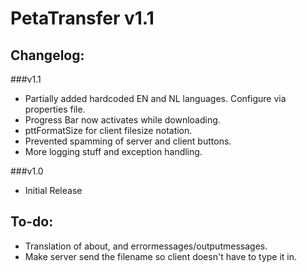 # PetaTransfer v1.1
## Changelog:
###v1.1  

- Partially added hardcoded EN and NL languages. Configure via properties file.
- Progress Bar now activates while downloading.
- pttFormatSize for client filesize notation.
- Prevented spamming of server and client buttons.
- More logging stuff and exception handling.  

###v1.0  

- Initial Release  
## To-do:
- Translation of about, and errormessages/outputmessages.
- Make server send the filename so client doesn't have to type it in.